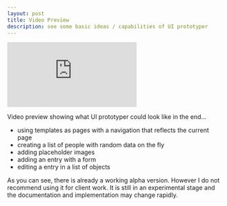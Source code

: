 ```yaml
---
layout: post
title: Video Preview
description: see some basic ideas / capabilities of UI prototyper
---
```


<div class="embed-container"><iframe src="http://www.youtube.com/embed/M5yBkWUlYPE" frameborder="0" > </iframe></div>

Video preview showing what UI prototyper could look like in the end...

* using templates as pages with a navigation that reflects the current page
* creating a list of people with random data on the fly
* adding placeholder images
* adding an entry with a form
* editing a entry in a list of objects

As you can see, there is already a working alpha version. However I do not recommend using it for client work. It is still in an experimental stage and the documentation and implementation may change rapidly.
